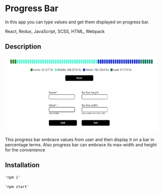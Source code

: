 # Progress Bar
In this app you can type values and get them displayed on progress bar.

React, Redux, JavaScript, SCSS, HTML, Webpack

## Description

<img src='src\resourses\visualisation.png' width='600px' height='250px'>

This progress bar embrace values from user and then display it on a bar in percentage terms.
Also progress bar can embrace its max-width and height for the convenience

## Installation
`'npm i'`

`'npm start'`